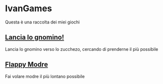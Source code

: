 # IvanGames
Questa è una raccolta dei miei giochi

## [Lancia lo gnomino!](https://games.ivanbeltrame.com/lanciagnomino/)
Lancia lo gnomino verso lo zucchezo, cercando di prenderne il più possibile

## [Flappy Modre](https://games.ivanbeltrame.com/flappymodre/)
Fai volare modre il più lontano possibile
